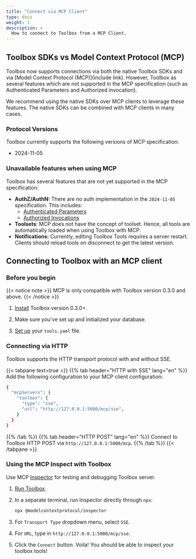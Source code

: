 ```yaml
---
title: "Connect via MCP Client"
type: docs
weight: 1
description: >
  How to connect to Toolbox from a MCP Client.
---
```


## Toolbox SDKs vs Model Context Protocol (MCP)
Toolbox now supports connections via both the native Toolbox SDKs and via [Model Context Protocol (MCP)](include link). However, Toolbox as several features which are not supported in the MCP specification (such as Authenticated Parameters and Authorized invocation). 

We recommend using the native SDKs over MCP clients to leverage these features. The native SDKs can be combined with MCP clients in many cases. 

### Protocol Versions
Toolbox currently supports the following versions of MCP specification:
* 2024-11-05

### Unavailable features when using MCP
Toolbox has several features that are not yet supported in the MCP specification:
* **AuthZ/AuthN:** There are no auth implementation in the `2024-11-05` specification. This includes:
  * [Authenticated Parameters](../resources/tools/_index.md#authenticated-parameters)
  * [Authorized Invocations](../resources/tools/_index.md#authorized-invocations)
* **Toolsets**: MCP does not have the concept of toolset. Hence, all tools are automatically loaded when using Toolbox with MCP.
* **Notifications:** Currently, editing Toolbox Tools requires a server restart. Clients should reload tools on disconnect to get the latest version. 


## Connecting to Toolbox with an MCP client
### Before you begin

{{< notice note >}} 
MCP is only compatible with Toolbox version 0.3.0 and above.
{{< /notice >}}

1. [Install](../getting-started/introduction/_index.md#installing-the-server) Toolbox version 0.3.0+.

1. Make sure you've set up and initialized your database.

1. [Set up](../getting-started/configure.md) your `tools.yaml` file.

### Connecting via HTTP
Toolbox supports the HTTP transport protocol with and without SSE.

{{< tabpane text=true >}} {{% tab header="HTTP with SSE" lang="en" %}}
Add the following configuration to your MCP client configuration:
```bash
{
  "mcpServers": {
    "toolbox": {
      "type": "sse",
      "url": "http://127.0.0.1:5000/mcp/sse",
    }
  }
}
```
{{% /tab %}} {{% tab header="HTTP POST" lang="en" %}}
Connect to Toolbox HTTP POST via `http://127.0.0.1:5000/mcp`.
{{% /tab %}} {{< /tabpane >}}

### Using the MCP Inspect with Toolbox

Use MCP [Inspector](https://github.com/modelcontextprotocol/inspector) for testing and debugging Toolbox server.

1. [Run Toolbox](../getting-started/introduction/_index.md#running-the-server).

1. In a separate terminal, run Inspector directly through `npx`:

    ```bash
    npx @modelcontextprotocol/inspector
    ```

1. For `Transport Type` dropdown menu, select `SSE`.

1. For `URL`, type in `http://127.0.0.1:5000/mcp/sse`.

1. Click the `Connect` button. Voila! You should be able to inspect your toolbox
   tools!